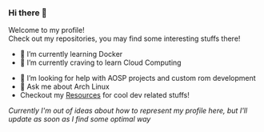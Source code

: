 ### Hi there 👋

Welcome to my profile!<br/>
Check out my repositories, you may find some interesting stuffs there!
<!--
**su1nta/su1nta** is a ✨ _special_ ✨ repository because its `README.md` (this file) appears on your GitHub profile.

Here are some ideas to get you started:
-->
- 🔭 I’m currently learning Docker
- 🌱 I’m currently craving to learn Cloud Computing
<!-- - 👯 I’m looking to collaborate on ... -->
- 🤔 I’m looking for help with AOSP projects and custom rom development
- 💬 Ask me about Arch Linux
- Checkout my [Resources](https://github.com/su1nta/Resources) for cool dev related stuffs!
<!-- - 📫 How to reach me: ... -->
<!-- - 😄 Pronouns: ... -->
<!-- - ⚡ Fun fact: ... -->

<!-- Sukanta's Holopin Board:
[![@su1nta's Holopin board](https://holopin.me/su1nta)](https://holopin.io/@su1nta) -->

*Currently I'm out of ideas about how to represent my profile here, but I'll update as soon as I find some optimal way*
